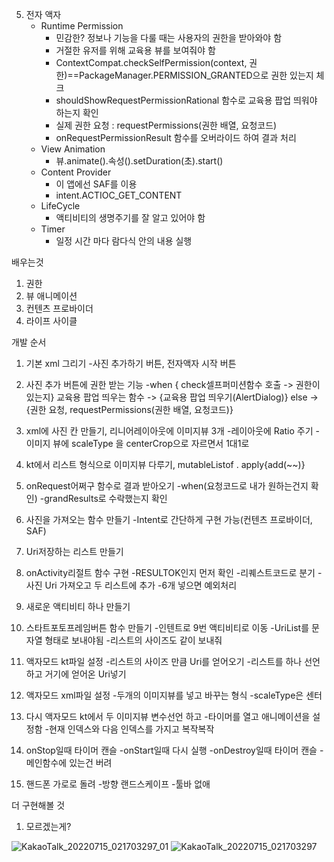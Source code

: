 

5. 전자 액자
   - Runtime Permission
     - 민감한? 정보나 기능을 다룰 때는 사용자의 권한을 받아와야 함 
     - 거절한 유저를 위해 교육용 뷰를 보여줘야 함
     - ContextCompat.checkSelfPermission(context, 권한)==PackageManager.PERMISSION_GRANTED으로 권한 있는지 체크
     - shouldShowRequestPermissionRational 함수로 교육용 팝업 띄워야 하는지 확인
     - 실제 권한 요청 : requestPermissions(권한 배열, 요청코드)
     - onRequestPermissionResult 함수를 오버라이드 하여 결과 처리
   - View Animation
     - 뷰.animate().속성().setDuration(초).start()
   - Content Provider
     - 이 앱에선 SAF를 이용 
     - intent.ACTIOC_GET_CONTENT 
   - LifeCycle 
     - 액티비티의 생명주기를 잘 알고 있어야 함
   - Timer
     - 일정 시간 마다 람다식 안의 내용 실행   

배우는것

1. 권한
2. 뷰 애니메이션
3. 컨텐츠 프로바이더
4. 라이프 사이클

개발 순서

1. 기본 xml 그리기
	-사진 추가하기 버튼, 전자액자 시작 버튼

2. 사진 추가 버튼에 권한 받는 기능
	-when {   check셀프퍼미션함수 호출 -> 권한이 있는지}
		교육용 팝업 띄우는 함수 -> {교육용 팝업 띄우기(AlertDialog)}
		else -> {권한 요청, requestPermissions(권한 배열, 요청코드)}

3. xml에 사진 칸 만들기, 리니어레이아웃에 이미지뷰 3개
	-레이아웃에 Ratio 주기
	-이미지 뷰에 scaleType 을 centerCrop으로 자르면서 1대1로

4. kt에서 리스트 형식으로 이미지뷰 다루기, mutableListof . apply{add(~~)}

5. onRequest어쩌구 함수로 결과 받아오기
	-when(요청코드로 내가 원하는건지 확인)
	-grandResults로 수락했는지 확인

6. 사진을 가져오는 함수 만들기
	-Intent로 간단하게 구현 가능(컨텐츠 프로바이더, SAF)

7. Uri저장하는 리스트 만들기

8. onActivity리절트 함수 구현
	-RESULTOK인지 먼저 확인
	-리퀘스트코드로 분기
	-사진 Uri 가져오고 두 리스트에 추가
	-6개 넣으면 예외처리

9. 새로운 액티비티 하나 만들기

10. 스타트포토프레임버튼 함수 만들기
	-인텐트로 9번 액티비티로 이동
	-UriList를 문자열 형태로 보내야됨
	-리스트의 사이즈도 같이 보내줘

11. 액자모드 kt파일 설정
	-리스트의 사이즈 만큼 Uri를 얻어오기
	-리스트를 하나 선언하고 거기에 얻어온 Uri넣기

12. 액자모드 xml파일 설정
	-두개의 이미지뷰를 넣고 바꾸는 형식
	-scaleType은 센터

13. 다시 액자모드 kt에서 두 이미지뷰 변수선언 하고
	-타이머를 열고 애니메이션을 설정함
	-현재 인덱스와 다음 인덱스를 가지고 복작복작

14. onStop일때 타이머 캔슬
	-onStart일때 다시 실행
	-onDestroy일때 타이머 캔슬
	-메인함수에 있는건 버려

15. 핸드폰 가로로 돌려
	-방향 랜드스케이프
	-툴바 없애

더 구현해볼 것

1. 모르겠는게?

![KakaoTalk_20220715_021703297_01](https://user-images.githubusercontent.com/68932465/179044191-c5be3410-1bbc-4b97-8cb2-e5790d97e09f.jpg)
![KakaoTalk_20220715_021703297](https://user-images.githubusercontent.com/68932465/179044200-967709cd-5125-441a-987e-44329be41ae6.jpg)


